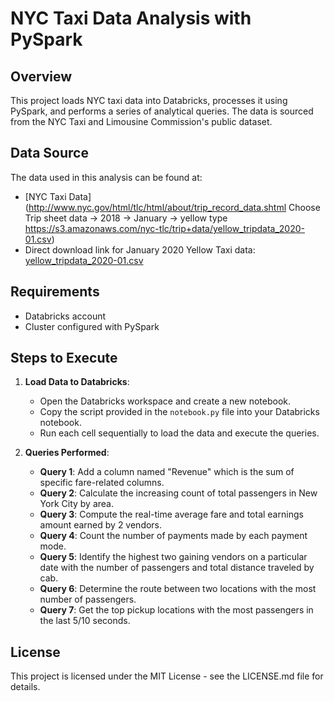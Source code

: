 # NYC Taxi Data Analysis with PySpark

## Overview

This project loads NYC taxi data into Databricks, processes it using PySpark, and performs a series of analytical queries. The data is sourced from the NYC Taxi and Limousine Commission's public dataset.

## Data Source

The data used in this analysis can be found at:
- [NYC Taxi Data](http://www.nyc.gov/html/tlc/html/about/trip_record_data.shtml Choose Trip sheet data -> 2018 -> January -> yellow type https://s3.amazonaws.com/nyc-tlc/trip+data/yellow_tripdata_2020-01.csv)
- Direct download link for January 2020 Yellow Taxi data: [yellow_tripdata_2020-01.csv](https://drive.google.com/file/d/1za1q1PVdMIlBgUxtJSozvyK7calNj2cD/view?usp=drive_link)

## Requirements

- Databricks account
- Cluster configured with PySpark

## Steps to Execute

1. **Load Data to Databricks**: 
   - Open the Databricks workspace and create a new notebook.
   - Copy the script provided in the `notebook.py` file into your Databricks notebook.
   - Run each cell sequentially to load the data and execute the queries.

2. **Queries Performed**:
   - **Query 1**: Add a column named "Revenue" which is the sum of specific fare-related columns.
   - **Query 2**: Calculate the increasing count of total passengers in New York City by area.
   - **Query 3**: Compute the real-time average fare and total earnings amount earned by 2 vendors.
   - **Query 4**: Count the number of payments made by each payment mode.
   - **Query 5**: Identify the highest two gaining vendors on a particular date with the number of passengers and total distance traveled by cab.
   - **Query 6**: Determine the route between two locations with the most number of passengers.
   - **Query 7**: Get the top pickup locations with the most passengers in the last 5/10 seconds.

## License

This project is licensed under the MIT License - see the LICENSE.md file for details.
